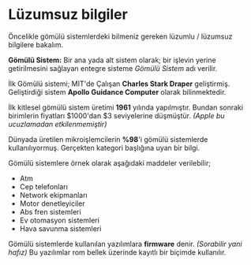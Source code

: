 # Lüzumsuz bilgiler



Öncelikle  gömülü sistemlerdeki bilmeniz gereken lüzumlu / lüzumsuz bilgilere bakalım.

**Gömülü Sistem:**  Bir ana yada alt sistem olarak; bir işlevin yerine getirilmesini sağlayan entegre sisteme _Gömülü Sistem_ adı verilir.

İlk Gömülü sistemi; MIT'de Çalışan **Charles Stark Draper** geliştirmiş. Geliştirdiği sistem **Apollo Guidance Computer** olarak bilinmektedir.

İlk kitlesel gömülü sistem üretimi **1961** yılında yapılmıştır. Bundan sonraki birimlerin fiyatları $1000'dan $3 seviyelerine düşmüştür. _(Apple bu ucuzlamadan etkilenmemiştir)_

Dünyada üretilen mikroişlemcilerin **%98**'i gömülü sistemlerde kullanılıyormuş. Gerçekten kategori başlığına uyan bir bilgi.

Gömülü sistemlere örnek olarak aşağıdaki maddeler verilebilir;

* Atm
* Cep telefonları
* Network ekipmanları
* Motor denetleyiciler
* Abs fren sistemleri
* Ev otomasyon sistemleri
* Hava savunma sistemleri


Gömülü sistemlerde kullanılan yazılımlara **firmware** denir. _(Sorabilir yani hafız)_ Bu yazılımlar rom bellek üzerinde kayıtlı bir biçimde kullanılır.


